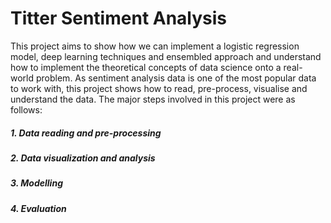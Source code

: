 # Titter Sentiment Analysis

This project aims to show how we can implement a logistic regression model, deep learning techniques and ensembled approach and understand how to implement the theoretical concepts of data science onto a real-world problem. As sentiment analysis data is one of the most popular data to work with, this project shows how to read, pre-process, visualise and understand the data. The major steps involved in this project were as follows:

##### 1. Data reading and pre-processing
##### 2. Data visualization and analysis
##### 3. Modelling
##### 4. Evaluation
